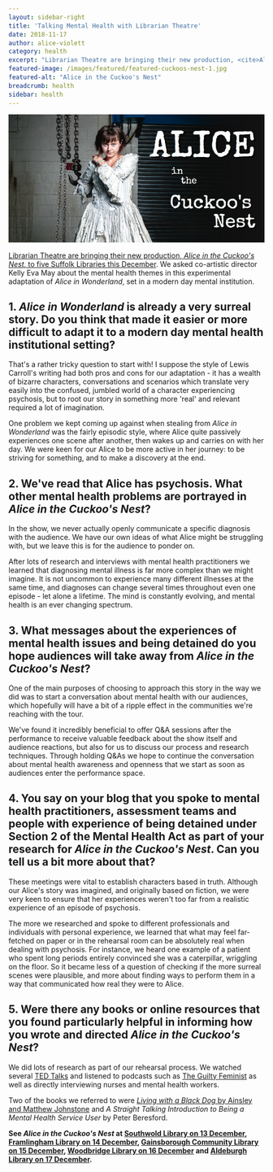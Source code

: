```yaml
---
layout: sidebar-right
title: 'Talking Mental Health with Librarian Theatre'
date: 2018-11-17
author: alice-violett
category: health
excerpt: "Librarian Theatre are bringing their new production, <cite>Alice in the Cuckoo's Nest</cite>, to five Suffolk Libraries this December. We asked co-artistic director Kelly Eva May about the mental health themes in this experimental adaptation of <cite>Alice in Wonderland</cite>, set in a modern day mental institution."
featured-image: /images/featured/featured-cuckoos-nest-1.jpg
featured-alt: "Alice in the Cuckoo's Nest"
breadcrumb: health
sidebar: health
---
```


![Alice in the Cuckoo's Nest](/images/featured/featured-cuckoos-nest-1.jpg)

[Librarian Theatre are bringing their new production, <cite>Alice in the Cuckoo's Nest</cite>, to five Suffolk Libraries this December](/news/librarian-theatre/). We asked co-artistic director Kelly Eva May about the mental health themes in this experimental adaptation of <cite>Alice in Wonderland</cite>, set in a modern day mental institution.

## 1. <cite>Alice in Wonderland</cite> is already a very surreal story. Do you think that made it easier or more difficult to adapt it to a modern day mental health institutional setting?

That's a rather tricky question to start with! I suppose the style of Lewis Carroll's writing had both pros and cons for our adaptation - it has a wealth of bizarre characters, conversations and scenarios which translate very easily into the confused, jumbled world of a character experiencing psychosis, but to root our story in something more 'real' and relevant required a lot of imagination.

One problem we kept coming up against when stealing from <cite>Alice in Wonderland</cite> was the fairly episodic style, where Alice quite passively experiences one scene after another, then wakes up and carries on with her day. We were keen for our Alice to be more active in her journey: to be striving for something, and to make a discovery at the end.

## 2. We've read that Alice has psychosis. What other mental health problems are portrayed in <cite>Alice in the Cuckoo's Nest</cite>?

In the show, we never actually openly communicate a specific diagnosis with the audience. We have our own ideas of what Alice might be struggling with, but we leave this is for the audience to ponder on.

After lots of research and interviews with mental health practitioners we learned that diagnosing mental illness is far more complex than we might imagine. It is not uncommon to experience many different illnesses at the same time, and diagnoses can change several times throughout even one episode - let alone a lifetime. The mind is constantly evolving, and mental health is an ever changing spectrum.

## 3. What messages about the experiences of mental health issues and being detained do you hope audiences will take away from <cite>Alice in the Cuckoo's Nest</cite>?

One of the main purposes of choosing to approach this story in the way we did was to start a conversation about mental health with our audiences, which hopefully will have a bit of a ripple effect in the communities we're reaching with the tour.

We've found it incredibly beneficial to offer Q&A sessions after the performance to receive valuable feedback about the show itself and audience reactions, but also for us to discuss our process and research techniques. Through holding Q&As we hope to continue the conversation about mental health awareness and openness that we start as soon as audiences enter the performance space.

## 4. You say on your blog that you spoke to mental health practitioners, assessment teams and people with experience of being detained under Section 2 of the Mental Health Act as part of your research for <cite>Alice in the Cuckoo's Nest</cite>. Can you tell us a bit more about that?

These meetings were vital to establish characters based in truth. Although our Alice's story was imagined, and originally based on fiction, we were very keen to ensure that her experiences weren't too far from a realistic experience of an episode of psychosis.

The more we researched and spoke to different professionals and individuals with personal experience, we learned that what may feel far-fetched on paper or in the rehearsal room can be absolutely real when dealing with psychosis. For instance, we heard one example of a patient who spent long periods entirely convinced she was a caterpillar, wriggling on the floor. So it became less of a question of checking if the more surreal scenes were plausible, and more about finding ways to perform them in a way that communicated how real they were to Alice.

## 5. Were there any books or online resources that you found particularly helpful in informing how you wrote and directed <cite>Alice in the Cuckoo's Nest</cite>?

We did lots of research as part of our rehearsal process. We watched several [TED Talks](https://www.ted.com/) and listened to podcasts such as [The Guilty Feminist](http://guiltyfeminist.com/) as well as directly interviewing nurses and mental health workers.

Two of the books we referred to were [<cite>Living with a Black Dog</cite> by Ainsley and Matthew Johnstone](https://suffolk.spydus.co.uk/cgi-bin/spydus.exe/ENQ/OPAC/BIBENQ?BRN=426067) and <cite>A Straight Talking Introduction to Being a Mental Health Service User</cite> by Peter Beresford.

**See <cite>Alice in the Cuckoo's Nest</cite> at [Southwold Library on 13 December](/events/southwold-2017-12-13-librarian-theatre/), [Framlingham Library on 14 December](/events/framlingham-2017-12-14-librarian-theatre/), [Gainsborough Community Library on 15 December](/events/gainsborough-2017-12-15-librarian-theatre/), [Woodbridge Library on 16 December](/events/woodbridge-2017-12-16-librarian-theatre/) and [Aldeburgh Library on 17 December](/events/aldeburgh-2017-12-17-librarian-theatre/).**
